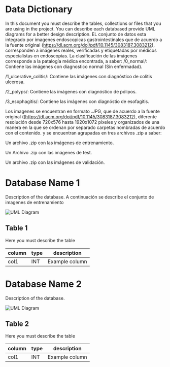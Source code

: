 # Data Dictionary

In this document you must describe the tables, collections or files that you are using in the project. You can describe each databased provide UML diagrams for a better design description.
EL conjunto de datos esta integrado por imagenes endoscopicas gastrointestinales que de acuerdo a la fuente original (https://dl.acm.org/doi/pdf/10.1145/3083187.3083212), corresponden a imágenes reales, verificadas y etiquetadas por médicos especialistas en endoscopias. La clasificación de las imágenes corresponde a la patalogía médica encontrada, a saber:
/0_normal/: Contiene las imágenes con diagnostico normal (Sin
enfermadad).

/1_ulcerative_colitis/: Contiene las imágenes con diagnóstico de colitis ulcerosa.

/2_polyps/: Contiene las imágenes con diagnóstico de pólipos.

/3_esophagitis/: Contiene las imágenes con diagnóstio de esofagitis.

Los imagenes se encuentran en formato .JPG, que de acuerdo a la fuente original ((https://dl.acm.org/doi/pdf/10.1145/3083187.3083212), diferente resolución desde 720x576 hasta 1920x1072
píxeles y organizados de una manera en la que se ordenan por separado
carpetas nombradas de acuerdo con el contenido.  y se encuentran agrupadas en tres archivos .zip a saber:

Un archivo .zip con las imágenes de entrenamiento.

Un Archivo .zip con las imágenes de test.

Un archivo .zip con las imágenes de validación.


# Database Name 1

Description of the database.
A continuación se describe el conjunto de imagenes de entrenamiento

![UML Diagram](/file/uml/database1)

## Table 1

Here you must describe the table

| column | type | description |
| --- | --- | --- |
| col1 | INT | Example column |

# Database Name 2

Description of the database.

![UML Diagram](/file/uml/database1)

## Table 2

Here you must describe the table

| column | type | description |
| --- | --- | --- |
| col1 | INT | Example column |
